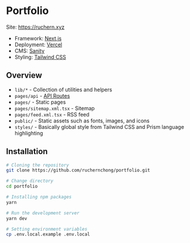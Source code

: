 # Portfolio

Site: https://ruchern.xyz

- Framework: [Next.js](https://nextjs.org)
- Deployment: [Vercel](https://vercel.com)
- CMS: [Sanity](https://sanity.io)
- Styling: [Tailwind CSS](https://tailwindcss.com)

## Overview

- `lib/*` - Collection of utilities and helpers
- `pages/api` - [API Routes](https://nextjs.org/docs/api-routes/introduction)
- `pages/` - Static pages
- `pages/sitemap.xml.tsx` - Sitemap
- `pages/feed.xml.tsx` - RSS feed
- `public/` - Static assets such as fonts, images, and icons
- `styles/` - Basically global style from Tailwind CSS and Prism language highlighting

## Installation

```bash
# Cloning the repository
git clone https://github.com/ruchernchong/portfolio.git

# Change directory
cd portfolio

# Installing npm packages
yarn

# Run the development server
yarn dev

# Setting environment variables
cp .env.local.example .env.local
```